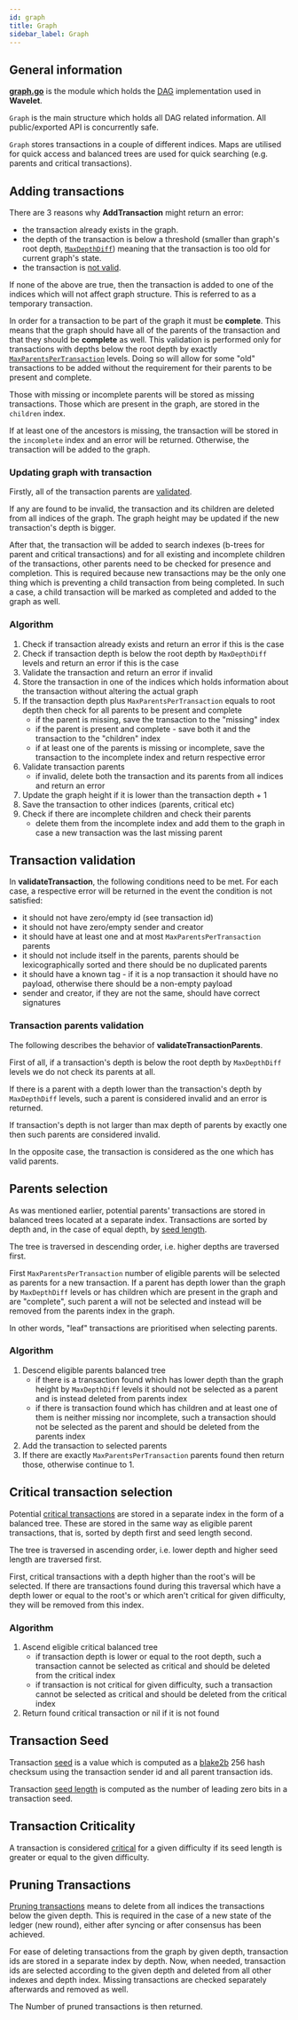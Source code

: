 ```yaml
---
id: graph
title: Graph
sidebar_label: Graph
---
```


## General information
**[graph.go](https://github.com/perlin-network/wavelet/blob/master/graph.go)** is the module which holds the [DAG](https://en.wikipedia.org/wiki/Directed_acyclic_graph) implementation used in **Wavelet**.

`Graph` is the main structure which holds all DAG related information.
All public/exported API is concurrently safe.

`Graph` stores transactions in a couple of different indices. Maps are utilised for quick access and balanced trees are used for quick searching (e.g. parents and critical transactions).

## Adding transactions
There are 3 reasons why **AddTransaction** might return an error:
- the transaction already exists in the graph.
- the depth of the transaction is below a threshold (smaller than graph's root depth, [`MaxDepthDiff`](https://github.com/perlin-network/wavelet/blob/master/sys/const.go)) meaning that the transaction is too old for current graph's state.
- the transaction is [not valid](#transaction-validation).

If none of the above are true, then the transaction is added to one of the indices which will not affect graph structure. This is referred to as a temporary transaction.

In order for a transaction to be part of the graph it must be **complete**. This means that the graph should have all of the parents of the transaction and that they should be **complete** as well. This validation is performed only for transactions with depths below the root depth by exactly [`MaxParentsPerTransaction`](https://github.com/perlin-network/wavelet/blob/master/sys/const.go) levels.
Doing so will allow for some "old" transactions to be added without the requirement for their parents to be present and complete.

Those with missing or incomplete parents will be stored as missing transactions. Those which are present in the graph, are  stored in the `children` index.

If at least one of the ancestors is missing, the transaction will be stored in the `incomplete` index and an error will be returned.
Otherwise, the transaction will be added to the graph.

### Updating graph with transaction
Firstly, all of the transaction parents are [validated](#transaction-parents-validation).

If any are found to be invalid, the transaction and its children are deleted from all indices of the graph.
The graph height may be updated if the new transaction's depth is bigger.

After that, the transaction will be added to search indexes (b-trees for parent and critical transactions) and for all existing and incomplete children of the transactions, other parents need to be checked for presence and completion. This is required because new transactions may be the only one thing which is preventing a child transaction from being completed. 
In such a case, a child transaction will be marked as completed and added to the graph as well.

### Algorithm
1. Check if transaction already exists and return an error if this is the case
2. Check if transaction depth is below the root depth by `MaxDepthDiff` levels and return an error if this is the case
3. Validate the transaction and return an error if invalid
4. Store the transaction in one of the indices which holds information about the transaction without altering the actual graph
5. If the transaction depth plus `MaxParentsPerTransaction` equals to root depth then check for all parents to be present and complete
    - if the parent is missing, save the transaction to the "missing" index
    - if the parent is present and complete - save both it and the transaction to the "children" index
    - if at least one of the parents is missing or incomplete, save the transaction to the incomplete index and return respective error 
6. Validate transaction parents
    - if invalid, delete both the transaction and its parents from all indices and return an error
7. Update the graph height if it is lower than the transaction depth + 1
8. Save the transaction to other indices (parents, critical etc)
9. Check if there are incomplete children and check their parents
    * delete them from the incomplete index and add them to the graph in case a new transaction was the last missing parent

## Transaction validation
In **validateTransaction**, the following conditions need to be met. For each case, a respective error will be returned in the event the condition is not satisfied:
- it should not have zero/empty id (see transaction id)
- it should not have zero/empty sender and creator
- it should have at least one and at most `MaxParentsPerTransaction` parents
- it should not include itself in the parents, parents should be lexicographically sorted and there should be no duplicated parents
- it should have a known tag - if it is a nop transaction it should have no payload, otherwise there should be a non-empty payload
- sender and creator, if they are not the same, should have correct signatures

### Transaction parents validation
The following describes the behavior of **validateTransactionParents**.

First of all, if a transaction's depth is below the root depth by `MaxDepthDiff` levels we do not check its parents at all.

If there is a parent with a depth lower than the transaction's depth by `MaxDepthDiff` levels, such a parent is considered invalid and an error is returned.

If transaction's depth is not larger than max depth of parents by exactly one then such parents are considered invalid.

In the opposite case, the transaction is considered as the one which has valid parents.

## Parents selection
As was mentioned earlier, potential parents' transactions are stored in balanced trees located at a separate index. Transactions are sorted by depth and, in the case of equal depth, by [seed length](#transaction-seed).

The tree is traversed in descending order, i.e. higher depths are traversed first. 

First `MaxParentsPerTransaction` number of eligible parents will be selected as parents for a new transaction. If a parent has depth lower than the graph by `MaxDepthDiff` levels or has children which are present in the graph and are "complete", such parent a will not be selected and instead will be removed from the parents index in the graph.

In other words, "leaf" transactions are prioritised when selecting parents.  

### Algorithm
1. Descend eligible parents balanced tree
    - if there is a transaction found which has lower depth than the graph height by `MaxDepthDiff` levels it should not be selected as a parent and is instead deleted from parents index
    - if there is transaction found which has children and at least one of them is neither missing nor incomplete, such a transaction should not be selected as the parent and should be deleted from the parents index
2. Add the transaction to selected parents
3. If there are exactly `MaxParentsPerTransaction` parents found then return those, otherwise continue to 1.

## Critical transaction selection
Potential [critical transactions](#transaction-criticality) are stored in a separate index in the form of a balanced tree. These are stored in the same way as eligible parent transactions, that is, sorted by depth first and seed length second.

The tree is traversed in ascending order, i.e. lower depth and higher seed length are traversed first. 

First, critical transactions with a depth higher than the root's will be selected. If there are transactions found during this traversal which have a depth lower or equal to the root's or which aren't critical for given difficulty, they will be removed from this index.

### Algorithm
1. Ascend eligible critical balanced tree
    - if transaction depth is lower or equal to the root depth, such a transaction cannot be selected as critical and should be deleted from the critical index
    - if transaction is not critical for given difficulty, such a transaction cannot be selected as critical and should be deleted from the critical index
2. Return found critical transaction or nil if it is not found

## Transaction Seed
Transaction [seed](https://github.com/perlin-network/wavelet/blob/master/tx.go#L55) is a value which is computed as a [blake2b](https://en.wikipedia.org/wiki/BLAKE_(hash_function)#BLAKE2) 256 hash checksum using the transaction sender id and all parent transaction ids.

Transaction [seed length](https://github.com/perlin-network/wavelet/blob/master/tx.go#L56) is computed as the number of leading zero bits in a transaction seed. 

## Transaction Criticality
A transaction is considered [critical](https://github.com/perlin-network/wavelet/blob/master/tx.go#L279) for a given difficulty if its seed length is greater or equal to the given difficulty.

## Pruning Transactions
[Pruning transactions](https://github.com/perlin-network/wavelet/blob/master/graph.go) means to delete from all indices the transactions below the given depth. 
This is required in the case of a new state of the ledger (new round), either after syncing or after consensus has been achieved. 

For ease of deleting transactions from the graph by given depth, transaction ids are stored in a separate index by depth.
Now, when needed, transaction ids are selected according to the given depth and deleted from all other indexes and depth index.
Missing transactions are checked separately afterwards and removed as well. 

The Number of pruned transactions is then returned. 